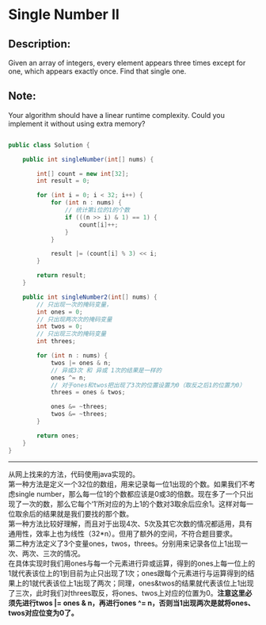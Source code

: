 Single Number II
===============
Description:
------------
 Given an array of integers, every element appears three times except for one, which appears exactly once. Find that single one.

Note:
-----------
Your algorithm should have a linear runtime complexity. Could you implement it without using extra memory? 





```java

public class Solution {

    public int singleNumber(int[] nums) {

        int[] count = new int[32];
        int result = 0;

        for (int i = 0; i < 32; i++) {
            for (int n : nums) {
                // 统计第i位的1的个数
                if (((n >> i) & 1) == 1) {
                    count[i]++;
                }
            }

            result |= (count[i] % 3) << i;
        }

        return result;
    }

    public int singleNumber2(int[] nums) {
        // 只出现一次的掩码变量，
        int ones = 0;
        // 只出现两次次的掩码变量
        int twos = 0;
        // 只出现三次的掩码变量
        int threes;

        for (int n : nums) {
            twos |= ones & n;
            // 异或3次 和 异或 1次的结果是一样的
            ones ^= n;
            // 对于ones和twos把出现了3次的位置设置为0（取反之后1的位置为0）
            threes = ones & twos;

            ones &= ~threes;
            twos &= ~threes;
        }

        return ones;
    }
}
```
***************************
从网上找来的方法，代码使用java实现的。   
第一种方法是定义一个32位的数组，用来记录每一位1出现的个数。如果我们不考虑single number，那么每一位1的个数都应该是0或3的倍数。现在多了一个只出现了一次的数，那么它每个‘1’所对应的为上1的个数对3取余后应余1。这样对每一位取余后的结果就是我们要找的那个数。   
第一种方法比较好理解，而且对于出现4次、5次及其它次数的情况都适用，具有通用性，效率上也为线性（32*n）。但用了额外的空间，不符合题目要求。    
第二种方法定义了3个变量ones，twos，threes。分别用来记录各位上1出现一次、两次、三次的情况。      
在具体实现时我们用ones与每一个元素进行异或运算，得到的ones上每一位上的1就代表该位上的1到目前为止只出现了1次；ones跟每个元素进行与运算得到的结果上的1就代表该位上1出现了两次；同理，ones&twos的结果就代表该位上1出现了三次，此时我们对threes取反，将ones、twos上对应的位置为0。**注意这里必须先进行twos |= ones & n，再进行ones ^= n，否则当1出现两次是就将ones、twos对应位变为0了。**
